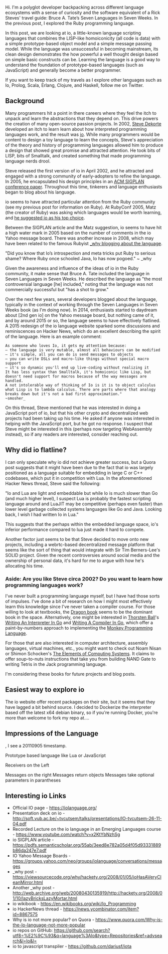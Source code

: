 Hi. I'm a polyglot developer backpacking across different language ecosystems with a sense of curiosity and the software equivalent of a Rick Steves' travel guide: Bruce A. Tate’s Seven Languages in Seven Weeks. In the previous post, I explored the Ruby programming language.

In this post, we are looking at io, a little-known language scripting languages that combines the LISP-like homoiconicity (all code is data) with a simple prototype-based object model and a simple message passing model. While the language was unsuccessful in becoming mainstream, its clean design demonstrates the how powerful a well thought design based on simple basic constructs can be. Learning the language is a good way to understand the foundation of prototype-based languages (such as JavaScript) and generally become a better programmer.

If you want to keep track of my travels as I explore other languages such as Io, Prolog, Scala, Erlang, Clojure, and Haskell, follow me on Twitter.

## Background

Many programmers hit a point in there careers where they feel the itch to unpack and learn the abstractions that they depend on. This drive powers the creation of many open-source passion projects. In 2002, [Steve Dekorte] developed an itch to learn learn about how interpreted programming languages work, and the result was [io]. While many programmers would be content to design a toy language to learn the concepts, Steve's appreciation of the theory and history of programming languages allowed him to produce a design that showed great promise and attracted attention. He took bits of LISP, bits of Smalltalk, and created something that made programming language nerds drool. 

Steve released the first version of io in April 2002, and he attracted and engaged with a strong community of early-adopters to refine the language. In 2005, he encapsulated his design principles in an [ACM SIGPLAN conference paper]. Throughout this time, tinkerers and language enthusiasts began to blog about his language.

io seems to have attracted particular attention from the Ruby community (see my previous post for information on Ruby). At RubyConf 2005, Matz (the creator of Ruby) was asking which languages would be worth learning, and [he suggested io as his top choice]. 

Between the SIGPLAN article and the Matz suggestion, io seems to have hit a high water mark in 2005 based on the number of comments in the io Yahoo message board. There was another increase in 2008, which may have been related to the famous Rubyist [_why blogging about the language].

"Did you know that Io’s introspection and meta tricks put Ruby to serious shame? Where Ruby once schooled Java, Io has now pogoed." ~ _why

Given the awareness and influence of the ideas of io in the Ruby community, it make sense that Bruce A. Tate included the language in Seven Languages in Seven Weeks. He described the language as "the most controversial language \[he\] included," noting that the language was not commercially successful but "has a shot to grow."

Over the next few years, several developers blogged about the language, typically in the context of working through the Seven Languages in Seven Weeks book (as I'm doing now). In 2014, enthusiasts started to daydream about [2nd gen io] on the Yahoo message board, but nothing came of it, and by around 2015 or so, the language seems to have effectively flatlined. A 2015 redesign of the io language website sparked some discussions and reminiscences on Hacker News, which do an excellent describing the spirit of the language. Here is an example comment: 

```
As someone who loves Io, it gets my attention because:
— the language is very mutable, almost all behaviours can be modified
— it's simple, all you can do is send messages to objects
— you can write DSLs and macro-like things without special macro support
— it's so dynamic you'll end up live-coding without realizing it
It has less syntax than Smalltalk, it's homoiconic like Lisp, but doesn't need support for macros because of the way messages are handled.
A not intolerable way of thinking of Io is it is to object calculus what Lisp is to lambda calculus. There are parts where that analogy breaks down but it's not a bad first approximation."
~smosher_
```

On this thread, Steve mentioned that he was interested in doing a JavaScript port of io, but that his other crypto and decentralized web projects had been taking up his time. He asked if anyone was interested in helping with the JavaScript port, but he got no response. I suspect that Steve might be interested in this (perhaps now targeting WebAssembly instead), so if any readers are interested, consider reaching out.

## Why did io flatline? 
I can only speculate why io did not achieve greater success, but a Quora post suggests that it might have been due to the fact that io was largely positioned as a language suitable for embedding in large C or C++ codebases, which put it in competition with Lua. 
In the aforementioned Hacker News thread, Steve said the following: 

"Io and Lua are light and embeddable but while Io is much slower than Go (and much higher level), I suspect Lua is probably the fastest scripting language around and LuaJIT may be competitive (perhaps even faster) than lower level garbage collected systems languages like Go and Java. Looking back, I wish I had written Io in Lua."

This suggests that the perhaps within the embedded language space, io's inferior performance compared to lua just made it hard to compete.

Another factor just seems to be that Steve decided to move onto new projects, including a webrtc-based decentralized message platform that seems like the sort of thing that would integrate with Sir Tim Berners-Lee's SOLID project. Given the recent controversies around social media and the ownership of personal data, it's hard for me to argue with how he's allocating his time.

### Aside: Are you like Steve circa 2002? Do you want to learn how programming languages work?

I've never built a programming language myself, but I have had those sorts of impulses. I've done a bit of research on how I might most effectively learn this knowledge since I've never taken a compiler course. For those willing to look at textbooks, the [Dragon book] seems to be the dominant book in the space. Alternatively, one might be interested in [Thorsten Ball]'s [Writing An Interpreter In Go] and [Writing A Compiler In Go], which offer a paint-by-numbers approach to implementing the [Monkey Programming Language].

For those that are also interested in computer architecture, assembly languages, virtual machines, etc., you might want to check out Noam Nisan or Shimon Schocken's [The Elements of Computing Systems]. It claims to offer soup-to-nuts instructions that take you from building NAND Gate to writing Tetris in the Jack programming language.

I'm considering these books for future projects and blog posts.

## Easiest way to explore io
The io website offer recent packages on their site, but it seems that they have lagged a bit behind source. I decided to Dockerize the interpreter based off the latest x64 debian binary, so if you're running Docker, you're more than welcome to fork my repo at....

## Impressions of the Language

, I see a 20110905 timestamp.

Prototype based language like Lua or JavaScript

Receivers on the Left

Messages on the right
Messages return objects
Messages take optional parameters in parantheses

## Interesting io Links
- Official IO page - https://iolanguage.org/
- Presentation deck on io - http://soft.vub.ac.be/~tvcutsem/talks/presentations/IO-tvcutsem-26-11-04.pdf
- Recorded Lecture on the io language in an Emerging Languages course - https://www.youtube.com/watch?v=x2KtYbNzhSg
- io SIGPLAN article - https://pdfs.semanticscholar.org/55ab/3eed8e782a05d4f05d93331889b86da247e7.pdf
- IO Yahoo Message Boards - https://groups.yahoo.com/neo/groups/iolanguage/conversations/messages
- _why post - https://viewsourcecode.org/why/hackety.org/2008/01/05/ioHasAVeryCleanMirror.html
- Another _why post - http://web.archive.org/web/20080430135919/http://hackety.org/2008/01/10/lazyBricksLazyMortar.html
- io wikibook - https://en.wikibooks.org/wiki/Io_Programming
- io HackerNews thread - https://news.ycombinator.com/item?id=8867575
- Why is io not more popular? on Quora - https://www.quora.com/Why-is-the-Io-language-not-more-popular
- io repos on GitHub: https://github.com/search?utf8=%E2%9C%93&q=language%3AIo&type=Repositories&ref=advsearch&l=Io&l=
- io to javascript transpiler - https://github.com/dariusf/iota

[Bruce Tate]: https://twitter.com/redrapids
[Steve Dekorte]: https://twitter.com/stevedekorte
[ACM SIGPLAN conference paper]: http://citeseerx.ist.psu.edu/viewdoc/download?doi=10.1.1.95.3637&rep=rep1&type=pdf
[io]: http://iolanguage.org/
[Thorsten Ball]: https://twitter.com/thorstenball
[Writing An Interpreter In Go]: https://interpreterbook.com/
[Writing A Compiler In Go]: https://compilerbook.com/
[Dragon book]: https://www.amazon.com/Compilers-Principles-Techniques-Tools-2nd/dp/0321486811
[Monkey Programming Language]: https://interpreterbook.com/#the-monkey-programming-language
[The Elements of Computing Systems]: https://www.nand2tetris.org/
[he suggested io as his top choice]: https://web.archive.org/web/20060617193306/http://jroller.com/page/obie?entry=matz_roundtable_notes
[_why blogging about the language]: https://viewsourcecode.org/why/hackety.org/2008/01/05/ioHasAVeryCleanMirror.html
[A 2015 redesign of the io language website sparked some discussions and reminiscences on Hacker News]: https://news.ycombinator.com/item?id=8867575